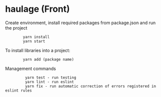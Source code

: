# haulage (Front)

Create environment, install required packages from package.json and run the project

            yarn install
            yarn start
            
To install libraries into a project:

            yarn add (package name)
 
 Management commands
 
             yarn test - run testing
             yarn lint - run eslint
             yarn fix - run automatic correction of errors registered in eslint rules

